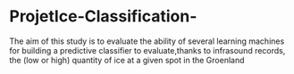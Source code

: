 # ProjetIce-Classification-
The aim of this study is to evaluate the ability of several learning machines for building a predictive classifier to evaluate,thanks to infrasound records, the (low or high) quantity of ice at a given spot in the Groenland
